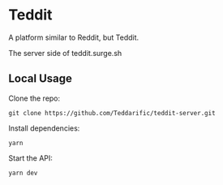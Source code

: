 # Teddit

A platform similar to Reddit, but Teddit.

The server side of teddit.surge.sh

## Local Usage

Clone the repo:
```
git clone https://github.com/Teddarific/teddit-server.git
```

Install dependencies:
```
yarn
```

Start the API:
```
yarn dev
```
